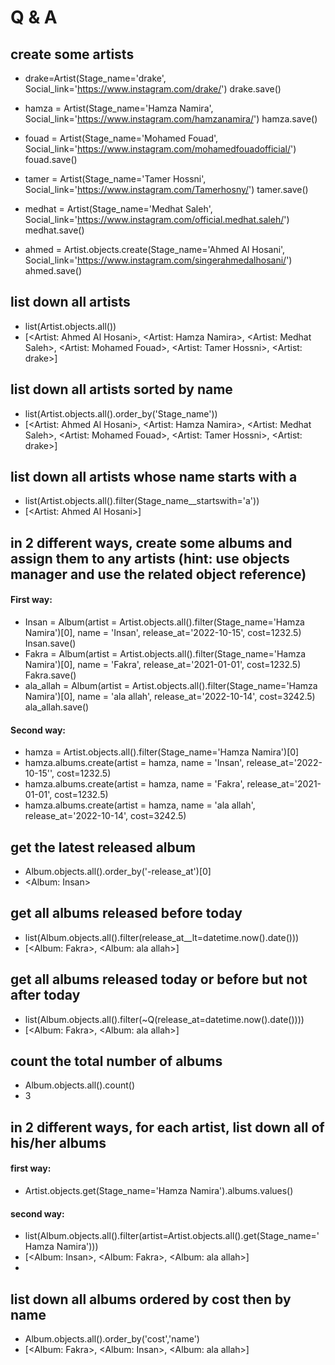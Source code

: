 # Q & A

## create some artists

- drake=Artist(Stage_name='drake', Social_link='https://www.instagram.com/drake/') drake.save()

- hamza = Artist(Stage_name='Hamza Namira', Social_link='https://www.instagram.com/hamzanamira/') hamza.save()

- fouad = Artist(Stage_name='Mohamed Fouad', Social_link='https://www.instagram.com/mohamedfouadofficial/') fouad.save()

- tamer = Artist(Stage_name='Tamer Hossni', Social_link='https://www.instagram.com/Tamerhosny/') tamer.save()

- medhat = Artist(Stage_name='Medhat Saleh', Social_link='https://www.instagram.com/official.medhat.saleh/') medhat.save()

- ahmed = Artist.objects.create(Stage_name='Ahmed Al Hosani', Social_link='https://www.instagram.com/singerahmedalhosani/') ahmed.save()

## list down all artists

- list(Artist.objects.all())
- [<Artist: Ahmed Al Hosani>, <Artist: Hamza Namira>, <Artist: Medhat Saleh>, <Artist: Mohamed Fouad>, <Artist: Tamer Hossni>, <Artist: drake>]
## list down all artists sorted by name

- list(Artist.objects.all().order_by('Stage_name')) 
- [<Artist: Ahmed Al Hosani>, <Artist: Hamza Namira>, <Artist: Medhat Saleh>, <Artist: Mohamed Fouad>, <Artist: Tamer Hossni>, <Artist: drake>]

## list down all artists whose name starts with a

- list(Artist.objects.all().filter(Stage_name__startswith='a')) 
- [<Artist: Ahmed Al Hosani>]

## in 2 different ways, create some albums and assign them to any artists (hint: use objects manager and use the related object reference)

#### First way:

- Insan = Album(artist = Artist.objects.all().filter(Stage_name='Hamza Namira')[0], name = 'Insan', release_at='2022-10-15', cost=1232.5) Insan.save()
- Fakra = Album(artist = Artist.objects.all().filter(Stage_name='Hamza Namira')[0], name = 'Fakra', release_at='2021-01-01', cost=1232.5) Fakra.save()
- ala_allah = Album(artist = Artist.objects.all().filter(Stage_name='Hamza Namira')[0], name = 'ala allah', release_at='2022-10-14', cost=3242.5) ala_allah.save()

#### Second way:

- hamza = Artist.objects.all().filter(Stage_name='Hamza Namira')[0]
- hamza.albums.create(artist = hamza, name = 'Insan', release_at='2022-10-15'', cost=1232.5)
- hamza.albums.create(artist = hamza, name = 'Fakra', release_at='2021-01-01', cost=1232.5)
- hamza.albums.create(artist = hamza, name = 'ala allah', release_at='2022-10-14', cost=3242.5)

## get the latest released album

- Album.objects.all().order_by('-release_at')[0]
- <Album: Insan>

## get all albums released before today

- list(Album.objects.all().filter(release_at__lt=datetime.now().date()))
- [<Album: Fakra>, <Album: ala allah>]

## get all albums released today or before but not after today

- list(Album.objects.all().filter(~Q(release_at=datetime.now().date())))
- [<Album: Fakra>, <Album: ala allah>]

## count the total number of albums

- Album.objects.all().count() 
- 3

## in 2 different ways, for each artist, list down all of his/her albums

#### first way:

- Artist.objects.get(Stage_name='Hamza Namira').albums.values()

#### second way:

- list(Album.objects.all().filter(artist=Artist.objects.all().get(Stage_name='Hamza Namira')))
- [<Album: Insan>, <Album: Fakra>, <Album: ala allah>]
- 
## list down all albums ordered by cost then by name

- Album.objects.all().order_by('cost','name')
- [<Album: Fakra>, <Album: Insan>, <Album: ala allah>]
